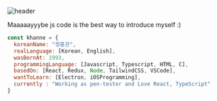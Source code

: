 ![header](https://capsule-render.vercel.app/api?type=waving&color=black&height=300&section=header&text=IwannabeRealnerD's%20git&fontSize=60)

Maaaaayyybe js code is the best way to introduce myself :)

```javascript
const khanne = {
  koreanName: "정홍관",
  realLanguage: [Korean, English],
  wasBornAt: 1993,
  programmingLanguage: [Javascript, Typescript, HTML, C],
  basedOn: [React, Redux, Node, TailwindCSS, VSCode],
  wantToLearn: [Electron, iOSProgramming],
  currently : "Working as pen-tester and Love React, TypeScript"
}
```
